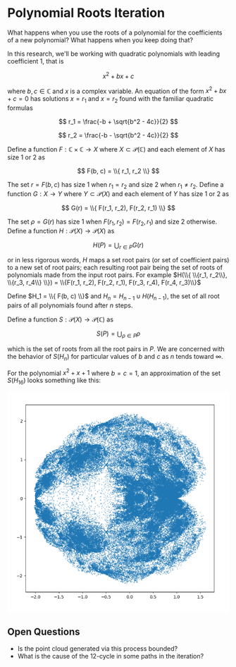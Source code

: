 # Polynomial Roots Iteration

What happens when you use the roots of a polynomial for the coefficients of a new polynomial? What happens when you keep doing that?

In this research, we'll be working with quadratic polynomials with leading coefficient 1, that is

$$
x^2 + bx + c
$$

where $b, c \in \mathbb{C}$ and $x$ is a complex variable. An equation of the form $x^2 + bx + c = 0$ has solutions $x = r_1$ and $x = r_2$ found with the familiar quadratic formulas

$$
r_1 = \frac{-b + \sqrt{b^2 - 4c}}{2}
$$

$$
r_2 = \frac{-b - \sqrt{b^2 - 4c}}{2}
$$

Define a function $F:\mathbb{C}\times\mathbb{C} \rightarrow X$ where $X \subset \mathcal{P}(\mathbb{C})$ and each element of $X$ has size 1 or 2 as

$$
F(b, c) = \\{ r_1, r_2 \\}
$$

The set $r = F(b, c)$ has size 1 when $r_1 = r_2$ and size 2 when $r_1 \ne r_2$. Define a function $G:X \rightarrow Y$ where $Y \subset \mathcal{P}(X)$ and each element of $Y$ has size 1 or 2 as

$$
G(r) = \\{ F(r_1, r_2), F(r_2, r_1) \\}
$$

The set $\rho = G(r)$ has size 1 when $F(r_1, r_2) = F(r_2, r_1)$ and size 2 otherwise. Define a function $H: \mathcal{P}(X) \rightarrow \mathcal{P}(X)$ as

$$
H(P) = \bigcup_{r \in P} G(r)
$$

or in less rigorous words, $H$ maps a set root pairs (or set of coefficient pairs) to a new set of root pairs; each resulting root pair being the set of roots of polynomials made from the input root pairs. For example $H(\\{ \\{r_1, r_2\\}, \\{r_3, r_4\\} \\}) = \\{F(r_1, r_2), F(r_2, r_1), F(r_3, r_4), F(r_4, r_3)\\}$

Define $H_1 = \\{ F(b, c) \\}$ and $H_n = H_{n-1} \cup H(H_{n-1})$, the set of all root pairs of all polynomials found after $n$ steps.

<!-- S mnemonic is "swarm". "C" for point "cloud" could be confused with \mathbb{C} -->
Define a function $S: \mathcal{P}(X) \rightarrow \mathcal{P}(\mathbb{C})$ as

$$
S(P) = \bigcup_{\rho \in P} \rho
$$

which is the set of roots from all the root pairs in $P$. We are concerned with the behavior of $S(H_n)$ for particular values of $b$ and $c$ as $n$ tends toward $\infty$.

For the polynomial $x^2 + x + 1$ where $b = c = 1$, an approximation of the set $S(H_{16})$ looks something like this:

![Approximation of Root Cloud S(H_{16})](./root_cloud_sh16.png "Approximation of Root Cloud $S(H_{16})$")

## Open Questions

* Is the point cloud generated via this process bounded?
* What is the cause of the 12-cycle in some paths in the iteration?
